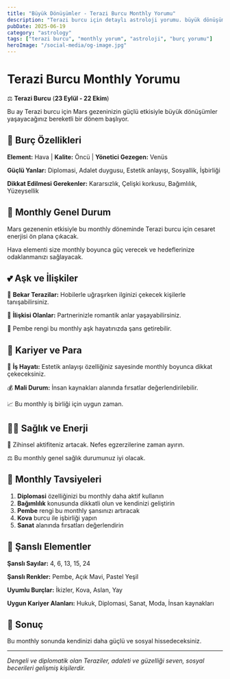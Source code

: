 ```yaml
---
title: "Büyük Dönüşümler - Terazi Burcu Monthly Yorumu"
description: "Terazi burcu için detaylı astroloji yorumu. büyük dönüşümler konusunda rehberlik."
pubDate: 2025-06-19
category: "astrology"
tags: ["terazi burcu", "monthly yorum", "astroloji", "burç yorumu"]
heroImage: "/social-media/og-image.jpg"
---
```


# Terazi Burcu Monthly Yorumu

⚖️ **Terazi Burcu** (**23 Eylül - 22 Ekim**)

Bu ay Terazi burcu için Mars gezeninizin güçlü etkisiyle büyük dönüşümler yaşayacağınız bereketli bir dönem başlıyor.

## 🌟 Burç Özellikleri

**Element:** Hava | **Kalite:** Öncü | **Yönetici Gezegen:** Venüs

**Güçlü Yanlar:** Diplomasi, Adalet duygusu, Estetik anlayışı, Sosyallik, İşbirliği

**Dikkat Edilmesi Gerekenler:** Kararsızlık, Çelişki korkusu, Bağımlılık, Yüzeysellik

## 💫 Monthly Genel Durum

Mars gezenenin etkisiyle bu monthly döneminde Terazi burcu için cesaret enerjisi ön plana çıkacak.

Hava elementi size monthly boyunca güç verecek ve hedeflerinize odaklanmanızı sağlayacak.

## 💕 Aşk ve İlişkiler

💖 **Bekar Terazilar:** Hobilerle uğraşırken ilginizi çekecek kişilerle tanışabilirsiniz.

💑 **İlişkisi Olanlar:** Partnerinizle romantik anlar yaşayabilirsiniz.

🌹 Pembe rengi bu monthly aşk hayatınızda şans getirebilir.

## 💼 Kariyer ve Para

🚀 **İş Hayatı:** Estetik anlayışı özelliğiniz sayesinde monthly boyunca dikkat çekeceksiniz.

💰 **Mali Durum:** İnsan kaynakları alanında fırsatlar değerlendirilebilir.

📈 Bu monthly iş birliği için uygun zaman.

## 🏃‍♀️ Sağlık ve Enerji

💨 Zihinsel aktifiteniz artacak. Nefes egzerzilerine zaman ayırın.

⚖️ Bu monthly genel sağlık durumunuz iyi olacak.

## 🎯 Monthly Tavsiyeleri

1. **Diplomasi** özelliğinizi bu monthly daha aktif kullanın
2. **Bağımlılık** konusunda dikkatli olun ve kendinizi geliştirin
3. **Pembe** rengi bu monthly şansınızı artıracak
4. **Kova** burcu ile işbirliği yapın
5. **Sanat** alanında fırsatları değerlendirin

## 🔮 Şanslı Elementler

**Şanslı Sayılar:** 4, 6, 13, 15, 24

**Şanslı Renkler:** Pembe, Açık Mavi, Pastel Yeşil

**Uyumlu Burçlar:** İkizler, Kova, Aslan, Yay

**Uygun Kariyer Alanları:** Hukuk, Diplomasi, Sanat, Moda, İnsan kaynakları

## 💫 Sonuç

Bu monthly sonunda kendinizi daha güçlü ve sosyal hissedeceksiniz.

---

*Dengeli ve diplomatik olan Teraziler, adaleti ve güzelliği seven, sosyal becerileri gelişmiş kişilerdir.*
